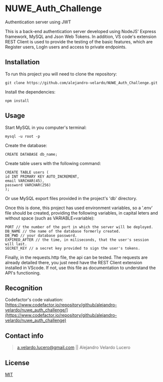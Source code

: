 # NUWE_Auth_Challenge
Authentication server using JWT

This is a back-end authentication server developed using NodeJS' Express framework, MySQL and Json Web Tokens. 
In addition, VS code's extension REST Client is used to provide the testing of the basic features, which are
Register users, LogIn users and access to private endpoints.

## Installation

To run this project you will need to clone the repository:

    git clone https://github.com/alejandro-velardo/NUWE_Auth_Challenge.git
 
 Install the dependencies:
 
    npm install
 
 ## Usage

Start MySQL in you computer's terminal:

    mysql -u root -p

Create the database:

    CREATE DATABASE db_name;
  
Create table users with the following command:

    CREATE TABLE users (
    id INT PRIMARY KEY AUTO_INCREMENT,
    email VARCHAR(45),
    password VARCHAR(256)
    );
 
Or use MySQL export files provided in the project's 'db' directory.

Once this is done, this project has used environment variables, so a '.env' file should be created, providing
the following variables, in capital leters and without space (such as VARIABLE=variable):
 
    PORT // the number of the port in which the server will be deployed.
    DB_NAME // the name of the database formerly created.
    DB_PWD // your database password.
    EXPIRED_AFTER // the time, in miliseconds, that the user's session will last.
    SECRET_KEY // a secret key provided to sign the user's tokens.
  
Finally, in the requests.http file, the api can be tested. The requests are already detailed there, you just need 
have the REST Client extension installed in VScode. If not, use this file as documentation to understand the API's
functioning.

## Recognition

Codefactor's code valuation:
    [https://www.codefactor.io/repository/github/alejandro-velardo/nuwe_auth_challenge/](https://www.codefactor.io/repository/github/alejandro-velardo/nuwe_auth_challenge)
 
    
## Contact info

>  a.velardo.lucero@gmail.com || Alejandro Velardo Lucero

## License

[MIT](https://opensource.org/licenses/MIT)
  
